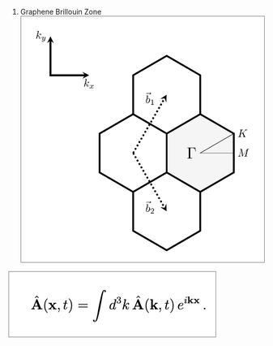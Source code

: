 1. Graphene Brillouin Zone
   <img src="https://raw.githubusercontent.com/mirzaakbarali/tikz/main/png_figures/graphenebrillouinzone.png" alt="Graphene Brillouin Zone PNG" style="border: 1px solid  gray;">

<img src="https://raw.githubusercontent.com/mirzaakbarali/EquationPic-to-Tex/main/example_eqs/img1.png" alt="your-image-description" style="border: 1px solid  gray;">
